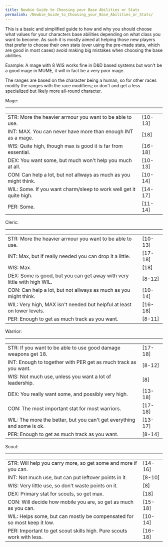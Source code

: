 ```yaml
---
title: Newbie Guide to Choosing your Base Abilities or Stats
permalink: /Newbie_Guide_to_Choosing_your_Base_Abilities_or_Stats/
---
```


This is a basic and simplified guide to how and why you should choose
what values for your characters base abilities depending on what class
you want to become. As such it is mostly aimed at helping those new
players that prefer to choose their own stats (over using the pre-made
stats, which are good in most cases) avoid making big mistakes when
choosing the base abilities.

Example: A mage with 8 WIS works fine in D&D based systems but won't be
a good mage in MUME, it will in fact be a very poor mage.

The ranges are based on the character being a human, so for other races
modify the ranges with the race modifiers; or don't and get a less
specialized but likely more all-round character.

Mage:

------------------------------------------------------------------------

|                                                                    |           |
|--------------------------------------------------------------------|-----------|
| STR: More the heavier armour you want to be able to use.           | \[10-13\] |
| INT: MAX. You can never have more than enough INT as a mage.       | \[18\]    |
| WIS: Quite high, though max is good it is far from essential.      | \[16-18\] |
| DEX: You want some, but much won't help you much at all.           | \[10-13\] |
| CON: Can help a lot, but not allways as much as you might think.   | \[10-14\] |
| WIL: Some. If you want charm/sleep to work well get it quite high. | \[14-17\] |
| PER: Some.                                                         | \[11-14\] |

Cleric:

------------------------------------------------------------------------

|                                                                         |           |
|-------------------------------------------------------------------------|-----------|
| STR: More the heavier armour you want to be able to use.                | \[10-13\] |
| INT: Max, but if really needed you can drop it a little.                | \[17-18\] |
| WIS: Max.                                                               | \[18\]    |
| DEX: Some is good, but you can get away with very little with high WIL. | \[8-12\]  |
| CON: Can help a lot, but not allways as much as you might think.        | \[10-14\] |
| WIL: Very high, MAX isn't needed but helpful at least on lower levels.  | \[16-18\] |
| PER: Enough to get as much track as you want.                           | \[8-11\]  |

Warrior:

------------------------------------------------------------------------

|                                                                        |           |
|------------------------------------------------------------------------|-----------|
| STR: If you want to be able to use good damage weapons get 18.         | \[17-18\] |
| INT: Enough to together with PER get as much track as you want.        | \[8-12\]  |
| WIS: Not much use, unless you want a lot of leadership.                | \[8\]     |
| DEX: You really want some, and possibly very high.                     | \[13-18\] |
| CON: The most important stat for most warriors.                        | \[17-18\] |
| WIL: The more the better, but you can't get everything and some is ok. | \[13-17\] |
| PER: Enough to get as much track as you want.                          | \[8-14\]  |

Scout:

------------------------------------------------------------------------

|                                                                         |           |
|-------------------------------------------------------------------------|-----------|
| STR: Will help you carry more, so get some and more if you can.         | \[14-16\] |
| INT: Not much use, but can put leftover points in it.                   | \[8-10\]  |
| WIS: Very little use, so don't waste points on it.                      | \[8\]     |
| DEX: Primary stat for scouts, so get max.                               | \[18\]    |
| CON: Will decide how mobile you are, so get as much as you can.         | \[15-18\] |
| WIL: Helps some, but can mostly be compensated for so most keep it low. | \[10-14\] |
| PER: Important to get scout skills high. Pure scouts work with less.    | \[16-18\] |